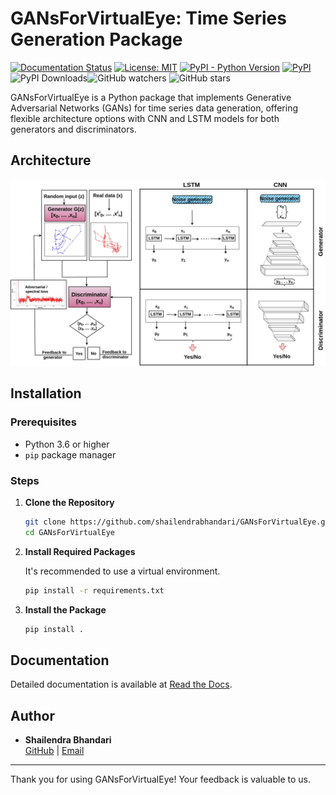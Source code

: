 # GANsForVirtualEye: Time Series Generation Package

[![Documentation Status](https://readthedocs.org/projects/gansforvirtualeye/badge/?version=latest)](https://gansforvirtualeye.readthedocs.io/en/latest/)
[![License: MIT](https://img.shields.io/badge/License-MIT-brightgreen)](https://github.com/shailendrabhandari/GANsForVirtualEye/blob/main/LICENSE)
[![PyPI - Python Version](https://img.shields.io/pypi/pyversions/GANsforVirtualEye)](https://pypi.org/project/GANsforVirtualEye/)
[![PyPI](https://img.shields.io/pypi/v/GANsforVirtualEye)](https://pypi.org/project/GANsforVirtualEye/)
![PyPI Downloads](https://static.pepy.tech/badge/gansforvirtualeye)![GitHub watchers](https://img.shields.io/github/watchers/shailendrabhandari/GANsForVirtualEye?style=social)
![GitHub stars](https://img.shields.io/github/stars/shailendrabhandari/GANsForVirtualEye?style=social)

GANsForVirtualEye is a Python package that implements Generative Adversarial Networks (GANs) for time series data generation, offering flexible architecture options with CNN and LSTM models for both generators and discriminators.

## Architecture

![GAN Architecture](https://raw.githubusercontent.com/shailendrabhandari/GANsForVirtualEye/main/gan_package/results/Class_GAN_Arc.jpg)

## Installation

### Prerequisites

- Python 3.6 or higher
- `pip` package manager

### Steps

1. **Clone the Repository**

   ```bash
   git clone https://github.com/shailendrabhandari/GANsForVirtualEye.git
   cd GANsForVirtualEye
   ```

2. **Install Required Packages**

   It's recommended to use a virtual environment.

   ```bash
   pip install -r requirements.txt
   ```

3. **Install the Package**

   ```bash
   pip install .
   ```

## Documentation

Detailed documentation is available at [Read the Docs](https://gansforvirtualeye.readthedocs.io/en/latest/).

## Author

- **Shailendra Bhandari**  
  [GitHub](https://github.com/shailendrabhandari) | [Email](mailto:shailendra.bhandari@oslomet.no)

---

Thank you for using GANsForVirtualEye! Your feedback is valuable to us.